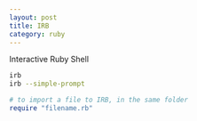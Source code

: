 ```yaml
---
layout: post
title: IRB
category: ruby
---
```


Interactive Ruby Shell

```bash
irb
irb --simple-prompt
```

```ruby
# to import a file to IRB, in the same folder
require "filename.rb"
```